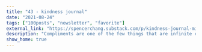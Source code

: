 ```yaml
---
title: "43 - kindness journal"
date: "2021-08-24"
tags: ["100posts", "newsletter", "favorite"]
external_link: "https://spencerchang.substack.com/p/kindness-journal-mini-43100"
description: "Compliments are one of the few things that are infinite energy machines. It’s free to think of and give, and each one generates so much equivalent energy in happiness."
show_home: true
---
```

